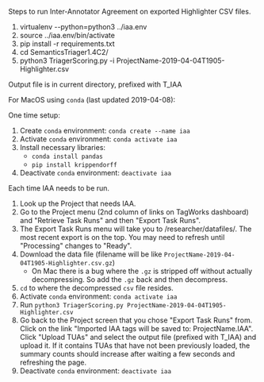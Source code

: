 
Steps to run Inter-Annotator Agreement on exported Highlighter CSV files.

1. virtualenv --python=python3 ../iaa.env
1. source ../iaa.env/bin/activate
1. pip install -r requirements.txt
1. cd SemanticsTriager1.4C2/
1. python3 TriagerScoring.py -i ProjectName-2019-04-04T1905-Highlighter.csv


Output file is in current directory, prefixed with T_IAA

For MacOS using `conda` (last updated 2019-04-08):

One time setup:

1. Create `conda` environment: `conda create --name iaa`
1. Activate `conda` environment: `conda activate iaa`
1. Install necessary libraries:
	- `conda install pandas`
	- `pip install krippendorff`
1. Deactivate `conda` environment: `deactivate iaa`

Each time IAA needs to be run.

1. Look up the Project that needs IAA.
1. Go to the Project menu (2nd column of links on TagWorks dashboard) and "Retrieve Task Runs" and then "Export Task Runs".
1. The Export Task Runs menu will take you to /researcher/datafiles/. The most recent export is on the top. You may need to refresh until "Processing" changes to "Ready".
1. Download the data file (filename will be like `ProjectName-2019-04-04T1905-Highlighter.csv.gz`)
	- On Mac there is a bug where the `.gz` is stripped off without actually decompressing. So add the `.gz` back and then decompress.
1. `cd` to where the decompressed `csv` file resides.
1. Activate `conda` environment: `conda activate iaa`
1. Run `python3 TriagerScoring.py ProjectName-2019-04-04T1905-Highlighter.csv`
1. Go back to the Project screen that you chose "Export Task Runs" from. Click on the link "Imported IAA tags will be saved to: ProjectName.IAA". Click "Upload TUAs" and select the output file (prefixed with T_IAA) and upload it. If it contains TUAs that have not been previously loaded, the summary counts should increase after waiting a few seconds and refreshing the page.
1. Deactivate `conda` environment: `deactivate iaa`
